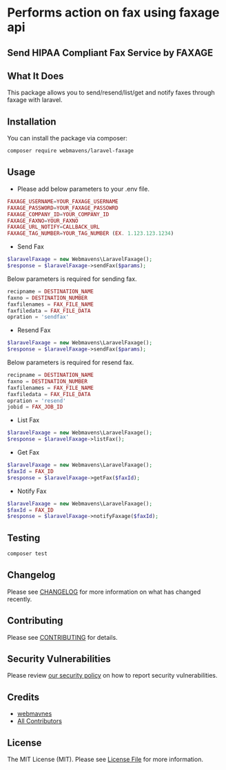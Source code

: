 # Performs action on fax using faxage api
## Send HIPAA Compliant Fax Service by FAXAGE

## What It Does

This package allows you to send/resend/list/get and notify faxes through faxage with laravel.

## Installation

You can install the package via composer:

```bash
composer require webmavens/laravel-faxage
```

## Usage

- Please add below parameters to your .env file.

```php
FAXAGE_USERNAME=YOUR_FAXAGE_USERNAME
FAXAGE_PASSWORD=YOUR_FAXAGE_PASSOWRD
FAXAGE_COMPANY_ID=YOUR_COMPANY_ID
FAXAGE_FAXNO=YOUR_FAXNO
FAXAGE_URL_NOTIFY=CALLBACK_URL
FAXAGE_TAG_NUMBER=YOUR_TAG_NUMBER (EX. 1.123.123.1234)
```

- Send Fax

```php
$laravelFaxage = new Webmavens\LaravelFaxage();
$response = $laravelFaxage->sendFax($params);
```

Below parameters is required for sending fax.

```php
recipname = DESTINATION_NAME
faxno = DESTINATION_NUMBER
faxfilenames = FAX_FILE_NAME
faxfiledata = FAX_FILE_DATA
opration = 'sendfax'
```

- Resend Fax

```php
$laravelFaxage = new Webmavens\LaravelFaxage();
$response = $laravelFaxage->sendFax($params);
```

Below parameters is required for resend fax.

```php
recipname = DESTINATION_NAME
faxno = DESTINATION_NUMBER
faxfilenames = FAX_FILE_NAME
faxfiledata = FAX_FILE_DATA
opration = 'resend'
jobid = FAX_JOB_ID
```

- List Fax

```php
$laravelFaxage = new Webmavens\LaravelFaxage();
$response = $laravelFaxage->listFax();
```

- Get Fax

```php
$laravelFaxage = new Webmavens\LaravelFaxage();
$faxId = FAX_ID
$response = $laravelFaxage->getFax($faxId);
```

- Notify Fax

```php
$laravelFaxage = new Webmavens\LaravelFaxage();
$faxId = FAX_ID
$response = $laravelFaxage->notifyFaxage($faxId);
```


## Testing

```bash
composer test
```

## Changelog

Please see [CHANGELOG](CHANGELOG.md) for more information on what has changed recently.

## Contributing

Please see [CONTRIBUTING](.github/CONTRIBUTING.md) for details.

## Security Vulnerabilities

Please review [our security policy](../../security/policy) on how to report security vulnerabilities.

## Credits

- [webmavnes](https://github.com/webmavens)
- [All Contributors](../../contributors)

## License

The MIT License (MIT). Please see [License File](LICENSE.md) for more information.
